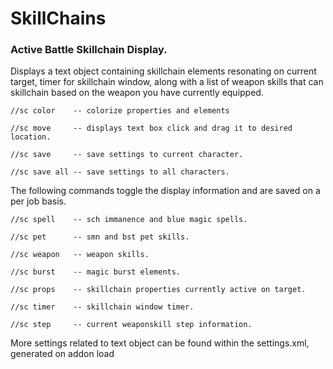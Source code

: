 # SkillChains
### Active Battle Skillchain Display.

Displays a text object containing skillchain elements resonating on current target, timer for skillchain window,
along with a list of weapon skills that can skillchain based on the weapon you have currently equipped. 

    //sc color    -- colorize properties and elements
    
    //sc move     -- displays text box click and drag it to desired location.

    //sc save     -- save settings to current character.

    //sc save all -- save settings to all characters.

The following commands toggle the display information and are saved on a per job basis.

    //sc spell    -- sch immanence and blue magic spells.

    //sc pet      -- smn and bst pet skills.

    //sc weapon   -- weapon skills.

    //sc burst    -- magic burst elements.

    //sc props    -- skillchain properties currently active on target.

    //sc timer    -- skillchain window timer.

    //sc step     -- current weaponskill step information.

More settings related to text object can be found within the settings.xml, generated on addon load
